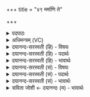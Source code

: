 +++
title = "४९ मर्माणि ते"

+++
<details><summary>पदपाठः</summary>

मर्मा॑णि। ते॒। वर्म॑णा। छा॒द॒या॒मि॒। सोमः॑। त्वा॒। राजा॑। अ॒मृते॑न। अनु॑। व॒स्ता॒म्। उ॒रोः। वरी॑यः। वरु॑णः। ते॒। कृ॒णो॒तु॒। जय॑न्तम्। त्वा॒। अनु॑। दे॒वाः। म॒द॒न्तु॒। ४९।
</details>

<details><summary>अधिमन्त्रम् (VC)</summary>

- सोमवरुणादेवा देवताः
- अप्रतिरथ ऋषिः
- आर्षी त्रिष्टुप्
- धैवतः
</details>

<details><summary>दयानन्द-सरस्वती (हि) - विषयः</summary>

फिर भी उसी विषय को अगले मन्त्र में कहा है ॥
</details>

<details><summary>दयानन्द-सरस्वती (हि) - पदार्थः</summary>

पदार्थान्वयभाषाः -  हे युद्ध करानेवाले शूरवीर ! मैं (ते) तेरे (मर्माणि) मर्मस्थलों अर्थात् जो ताड़ना किये हुए शीघ्र मरण उत्पन्न करनेवाले शरीर के अङ्ग हैं, उनको (वर्मणा) देह की रक्षा करनेहारे कवच से (छादयामि) ढाँपता हूँ। यह (सोमः) शान्ति आदि गुणों से युक्त और (राजा) विद्या, न्याय तथा विनय आदि गुणों से प्रकाशमान राजा (अमृतेन) समस्त रोगों के दूर करनेवाली अमृतरूप ओषधि से (त्वा) तुझ को (अनु, वस्ताम्) पीछे ढाँपे (वरुणः) सबसे उत्तम गुणोंवाला राजा (ते) तेरे (उरोः) बहुत गुण और ऐश्वर्य से भी (वरीयः) अत्यन्त ऐश्वर्य को (कृणोतु) करे तथा (जयन्तम्) दुष्टों को पराजित करते हुए (त्वा) तुझे (देवाः) विद्वान् लोग (अनु, मदन्तु) अनुमोदित करें अर्थात् उत्साह देवें ॥४९ ॥
</details>

<details><summary>दयानन्द-सरस्वती (हि) - भावार्थः</summary>

भावार्थभाषाः -  सेनापति आदि को चाहिये कि सब युद्धकर्त्ताओं के शरीर आदि की रक्षा सब ओर से करके इन को निरन्तर उत्साहित और अनुमोदित करें, जिससे निश्चय करके सब से विजय को पावें ॥४९ ॥
</details>

<details><summary>दयानन्द-सरस्वती (सं) - विषयः</summary>

पुनस्तमेव विषयमाह ॥
</details>

<details><summary>दयानन्द-सरस्वती (सं) - पदार्थः</summary>

पदार्थान्वयभाषाः -  हे योद्धः शूरवीर ! अहं ते मर्माणि वर्मणा छादयामि। अयं सोमो राजाऽमृतेन त्वानुवस्ताम्। वरुणस्त उरोर्वरीयः कृणोतु, जयन्तं त्वा देवा अनु मदन्तु ॥४९ ॥
</details>

<details><summary>दयानन्द-सरस्वती (सं) - भावार्थः</summary>

भावार्थभाषाः -  सेनापत्यादिभिः सर्वेषां योद्धॄणां शरीरादिरक्षणं सर्वतः कृत्वैते सततं प्रोत्साहनीया अनुमोदनीयाश्च, यतो विश्वतो विजयं लभेरन् ॥४९ ॥
</details>

<details><summary>सविता जोशी ← दयानन्दः (म) - भावार्थः</summary>

भावार्थभाषाः -  सेनापती इत्यादींनी सर्व युद्धवीरांच्या शरीरांचे रक्षण करावे व त्यांना सदैव उत्साहित करावे. त्यांना पािEठबा द्यावा. त्यामुळे ते निश्चितपणे विजय प्राप्त करतील.
</details>
